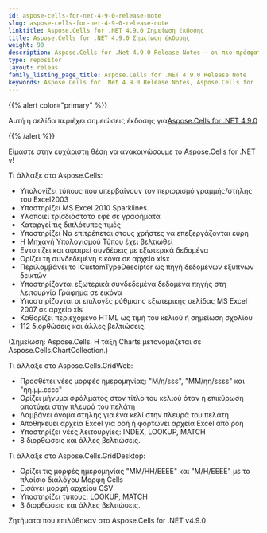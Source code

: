 ```yaml
---
id: aspose-cells-for-net-4-9-0-release-note
slug: aspose-cells-for-net-4-9-0-release-note
linktitle: Aspose.Cells for .NET 4.9.0 Σημείωση έκδοσης
title: Aspose.Cells for .NET 4.9.0 Σημείωση έκδοσης
weight: 90
description: Aspose.Cells for .Net 4.9.0 Release Notes – οι πιο πρόσφατες βελτιώσεις, νέες δυνατότητες και επιδιορθώσεις
type: repositor
layout: releas
family_listing_page_title: Aspose.Cells for .NET 4.9.0 Release Note
keywords: Aspose.Cells for .Net 4.9.0 Release Notes, Aspose.Cells for .Net 4.9.0 updates and fixe
---
```

{{% alert color="primary" %}} 

 Αυτή η σελίδα περιέχει σημειώσεις έκδοσης για[Aspose.Cells for .NET 4.9.0](https://releases.aspose.com/cells/net/new-releases/aspose.cells-for-.net-4.9.0/)

{{% /alert %}} 

 Είμαστε στην ευχάριστη θέση να ανακοινώσουμε το Aspose.Cells for .NET v!

 Τι άλλαξε στο Aspose.Cells:

- Υπολογίζει τύπους που υπερβαίνουν τον περιορισμό γραμμής/στήλης του Excel2003
- Υποστηρίζει MS Excel 2010 Sparklines.
- Υλοποιεί τρισδιάστατα εφέ σε γραφήματα
- Καταργεί τις διπλότυπες τιμές
- Υποστηρίζει Να επιτρέπεται στους χρήστες να επεξεργάζονται εύρη
- Η Μηχανή Υπολογισμού Τύπου έχει βελτιωθεί
- Εντοπίζει και αφαιρεί συνδέσεις με εξωτερικά δεδομένα
- Ορίζει τη συνδεδεμένη εικόνα σε αρχείο xlsx
- Περιλαμβάνει το ICustomTypeDesciptor ως πηγή δεδομένων έξυπνων δεικτών
- Υποστηρίζονται εξωτερικά συνδεδεμένα δεδομένα πηγής στη λειτουργία Γράφημα σε εικόνα
- Υποστηρίζονται οι επιλογές ρύθμισης εξωτερικής σελίδας MS Excel 2007 σε αρχείο xls
- Καθορίζει περιεχόμενο HTML ως τιμή του κελιού ή σημείωση σχολίου
- 112 διορθώσεις και άλλες βελτιώσεις.

 (Σημείωση: Aspose.Cells. Η τάξη Charts μετονομάζεται σε Aspose.Cells.ChartCollection.)

 Τι άλλαξε στο Aspose.Cells.GridWeb:

- Προσθέτει νέες μορφές ημερομηνίας: "Μ/η/εεε", "ΜΜ/ηη/εεεε" και "ηη.μμ.εεεε"
- Ορίζει μήνυμα σφάλματος στον τίτλο του κελιού όταν η επικύρωση αποτύχει στην πλευρά του πελάτη
- Λαμβάνει όνομα στήλης για ένα κελί στην πλευρά του πελάτη
- Αποθηκεύει αρχεία Excel για ροή ή φορτώνει αρχεία Excel από ροή
- Υποστηρίζει νέες λειτουργίες: INDEX, LOOKUP, MATCH
- 8 διορθώσεις και άλλες βελτιώσεις.

 Τι άλλαξε στο Aspose.Cells.GridDesktop:

- Ορίζει τις μορφές ημερομηνίας "ΜΜ/ΗΗ/ΕΕΕΕ" και "Μ/Η/ΕΕΕΕ" με το πλαίσιο διαλόγου Μορφή Cells
- Εισάγει μορφή αρχείου CSV
- Υποστηρίζει τύπους: LOOKUP, MATCH
- 3 διορθώσεις και άλλες βελτιώσεις.

 Ζητήματα που επιλύθηκαν στο Aspose.Cells for .NET v4.9.0
